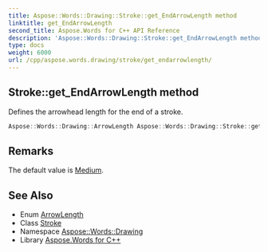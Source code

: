 ```yaml
---
title: Aspose::Words::Drawing::Stroke::get_EndArrowLength method
linktitle: get_EndArrowLength
second_title: Aspose.Words for C++ API Reference
description: 'Aspose::Words::Drawing::Stroke::get_EndArrowLength method. Defines the arrowhead length for the end of a stroke in C++.'
type: docs
weight: 6000
url: /cpp/aspose.words.drawing/stroke/get_endarrowlength/
---
```

## Stroke::get_EndArrowLength method


Defines the arrowhead length for the end of a stroke.

```cpp
Aspose::Words::Drawing::ArrowLength Aspose::Words::Drawing::Stroke::get_EndArrowLength()
```

## Remarks


The default value is [Medium](../../arrowlength/). 
## See Also

* Enum [ArrowLength](../../arrowlength/)
* Class [Stroke](../)
* Namespace [Aspose::Words::Drawing](../../)
* Library [Aspose.Words for C++](../../../)
